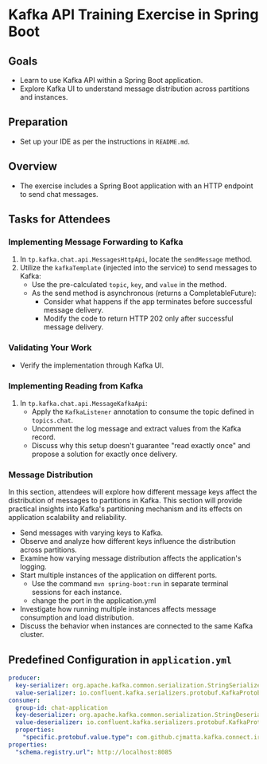 # Kafka API Training Exercise in Spring Boot

## Goals

- Learn to use Kafka API within a Spring Boot application.
- Explore Kafka UI to understand message distribution across partitions and instances.

## Preparation

- Set up your IDE as per the instructions in `README.md`.

## Overview

- The exercise includes a Spring Boot application with an HTTP endpoint to send chat messages.

## Tasks for Attendees

### Implementing Message Forwarding to Kafka

1. In `tp.kafka.chat.api.MessagesHttpApi`, locate the `sendMessage` method.
2. Utilize the `kafkaTemplate` (injected into the service) to send messages to Kafka:
    - Use the pre-calculated `topic`, `key`, and `value` in the method.
    - As the send method is asynchronous (returns a CompletableFuture):
        - Consider what happens if the app terminates before successful message delivery.
        - Modify the code to return HTTP 202 only after successful message delivery.

### Validating Your Work

- Verify the implementation through Kafka UI.

### Implementing Reading from Kafka

1. In `tp.kafka.chat.api.MessageKafkaApi`:
   - Apply the `KafkaListener` annotation to consume the topic defined in `topics.chat`.
   - Uncomment the log message and extract values from the Kafka record.
   - Discuss why this setup doesn't guarantee "read exactly once" and propose a solution for exactly once delivery.

### Message Distribution

In this section, attendees will explore how different message keys affect the distribution of messages to partitions in Kafka. This section will provide practical insights into Kafka's partitioning mechanism and its effects on application scalability and reliability. 

- Send messages with varying keys to Kafka.
- Observe and analyze how different keys influence the distribution across partitions.
- Examine how varying message distribution affects the application's logging.
- Start multiple instances of the application on different ports.
  - Use the command `mvn spring-boot:run` in separate terminal sessions for each instance.
  - change the port in the application.yml
- Investigate how running multiple instances affects message consumption and load distribution.
- Discuss the behavior when instances are connected to the same Kafka cluster.


## Predefined Configuration in `application.yml`

```yaml
producer:
  key-serializer: org.apache.kafka.common.serialization.StringSerializer
  value-serializer: io.confluent.kafka.serializers.protobuf.KafkaProtobufSerializer
consumer:
  group-id: chat-application
  key-deserializer: org.apache.kafka.common.serialization.StringDeserializer
  value-deserializer: io.confluent.kafka.serializers.protobuf.KafkaProtobufDeserializer
  properties:
    "specific.protobuf.value.type": com.github.cjmatta.kafka.connect.irc.MessageEvent$Message
properties:
  "schema.registry.url": http://localhost:8085
```